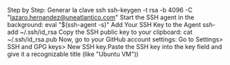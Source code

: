 Step by Step:
Generar la clave ssh
ssh-keygen -t rsa -b 4096 -C "lazaro.hernandez@uneatlantico.com"
Start the SSH agent in the background:
 eval "$(ssh-agent -s)"
Add Your SSH Key to the Agent
ssh-add ~/.ssh/id_rsa
Copy the SSH public key to your clipboard:
 cat ~/.ssh/id_rsa.pub 
Now, go to your GitHub account settings:
Go to Settings> SSH and GPG keys> New SSH key.Paste the SSH key into the key field and give it a recognizable title (like "Ubuntu VM"))
